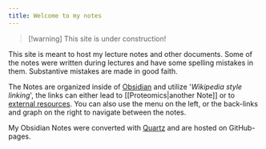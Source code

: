 ```yaml
---
title: Welcome to my notes
---
```


>[!warning]  This site is under construction!

This site is meant to host my lecture notes and other documents. Some of the notes were written during lectures and have some spelling mistakes in them. Substantive mistakes are made in good faith.

The Notes are organized inside of [Obsidian](https://obsidian.md/) and utilize '*Wikipedia style linking*', the links can either lead to [[Proteomics|another Note]] or to [external resources](https://www.youtube.com/watch?v=hvL1339luv0). You can also use the menu on the left, or the back-links and graph on the right to navigate between the notes.

My Obsidian Notes were converted with [Quartz](https://quartz.jzhao.xyz) and are hosted on GitHub-pages.